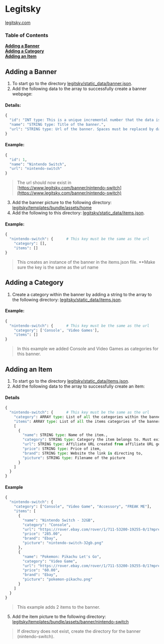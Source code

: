 # Legitsky
[legitsky.com](https://www.legitsky.com/) 

### Table of Contents
**[Adding a Banner](#adding-a-banner)**<br>
**[Adding a Category](#adding-a-category)**<br>
**[Adding an Item](#adding-an-item)**<br>


## Adding a Banner
1. To start go to the directory [legitsky/static_data/banner.json](https://github.com/goryfigment/legitsky/blob/master/static_data/banner.json).
2. Add the following data to the array to successfully create a banner webpage:

#### Details:
```python
{
  "id": "INT type: This is a unique incremental number that the data is given.",
  "name": "STRING type: Title of the banner.",
  "url": "STRING type: Url of the banner. Spaces must be replaced by dashes and lowercase."
}
```

#### Example:
```python
{
  "id": 1,
  "name": "Nintendo Switch",
  "url": "nintendo-switch"
}
```
> The url should now exist in [https://www.legitsky.com/banner/nintendo-switch](https://www.legitsky.com/banner/nintendo-switch)

3. Add the banner picture to the following directory: [legitsky/templates/bundle/assets/home](https://github.com/goryfigment/legitsky/tree/master/templates/bundle/assets/home)
4. Add the following to this directory: [legitsky/static_data/items.json](https://github.com/goryfigment/legitsky/blob/master/static_data/banner.json).

#### Example:
```python
{
  "nintendo-switch": {      # This key must be the same as the url
    "category": [],
    "items": []
}
```
> This creates an instance of the banner in the items.json file. **Make sure the key is the same as the url name

## Adding a Category
1. Create a category within the banner by adding a string to the array to the following directory: [legitsky/static_data/items.json](https://github.com/goryfigment/legitsky/blob/master/static_data/banner.json).

#### Example:
```python
{
  "nintendo-switch": {      # This key must be the same as the url
    "category": ['Console', 'Video Games'],
    "items": []
}
```
> In this example we added Console and Video Games as categories for this banner.

## Adding an Item
1. To start go to the directory [legitsky/static_data/items.json](https://github.com/goryfigment/legitsky/blob/master/static_data/items.json).
2. Add the following data to the array to successfully create an item:

#### Details
```python
{
  "nintendo-switch": {      # This key must be the same as the url
    "category": ARRAY type: List of all the categories within the banner,
    "items": ARRAY type: List of all the items categories of the banner,
    [
      {
        "name": STRING type: Name of the item.,
        "category": STRING type: Category the item belongs to. Must exist in the list!,
        "url": STRING type: Affiliate URL created from affiliate URL generator,
        "price": STRING type: Price of item,
        "brand": STRING type: Website the link is directing to,
        "picture": STRING type: Filename of the picture
      }
    ]
  }
}
```

#### Example
```python
{
  "nintendo-switch": {
    "category": ["Console", "Video Game", "Accessory", "FREAK ME"],
    "items": [
      {
        "name": "Nintendo Switch - 32GB",
        "category": "Console",
        "url": "https://rover.ebay.com/rover/1/711-53200-19255-0/1?mpre=https%3A%2F%2Fwww.ebay.com%2Fitm%2FNintendo-Switch-32GB-Gray-Console-with-Neon-Red-Neon-Blue-Joy-Con%2F264105667290%3Fepid%3D23024812516%26hash%3Ditem3d7decaada%3Ag%3AhH0AAOSwJd1b49Uw%3Ark%3A17%3Apf%3A0%26LH_BIN%3D1&campid=5338332315&toolid=20008",
        "price": "285.00",
        "brand": "Ebay",
        "picture": "nintendo-switch-32gb.png"
      },
      {
        "name": "Pokemon: Pikachu Let's Go",
        "category": "Video Game",
        "url": "https://rover.ebay.com/rover/1/711-53200-19255-0/1?mpre=https%3A%2F%2Fwww.ebay.com%2Fitm%2FNintendo-Switch-32GB-Gray-Console-with-Neon-Red-Neon-Blue-Joy-Con%2F264105667290%3Fepid%3D23024812516%26hash%3Ditem3d7decaada%3Ag%3AhH0AAOSwJd1b49Uw%3Ark%3A17%3Apf%3A0%26LH_BIN%3D1&campid=5338332315&toolid=20008",
        "price": "60.00",
        "brand": "Ebay",
        "picture": "pokemon-pikachu.png"
      }
    ]
  }
}
```
> This example adds 2 items to the banner.

5. Add the item picture to the following directory: [legitsky/templates/bundle/assets/banner/nintendo-switch](https://github.com/goryfigment/legitsky/tree/master/templates/bundle/assets/banner/nintendo-switch)
> If directory does not exist, create the directory for the banner (nintendo-switch).
